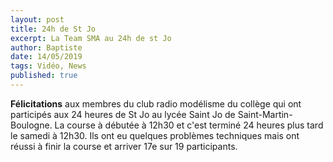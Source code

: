 ```yaml
---
layout: post
title: 24h de St Jo
excerpt: La Team SMA au 24h de st Jo
author: Baptiste
date: 14/05/2019
tags: Vidéo, News
published: true
---
```


**Félicitations** aux membres  du club radio modélisme du collège qui ont participés aux 24 heures de St Jo au lycée Saint Jo de Saint-Martin-Boulogne. La course à débutée à 12h30  et c'est terminé 24 heures plus tard le samedi  à 12h30. Ils ont eu quelques problèmes techniques mais ont réussi à finir la course  et arriver 17e sur 19 participants.

